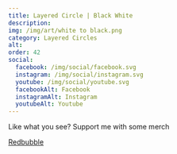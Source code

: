 ```yaml
---
title: Layered Circle | Black White
description: 
img: /img/art/white to black.png
category: Layered Circles
alt: 
order: 42
social:
  facebook: /img/social/facebook.svg
  instagram: /img/social/instagram.svg
  youtube: /img/social/youtube.svg
  facebookAlt: Facebook
  instagramAlt: Instagram
  youtubeAlt: Youtube
---
```

Like what you see? Support me with some merch

<a href='https://www.redbubble.com/shop/ap/103485104' class="btn btn-primary store-link">
Redbubble
</a>